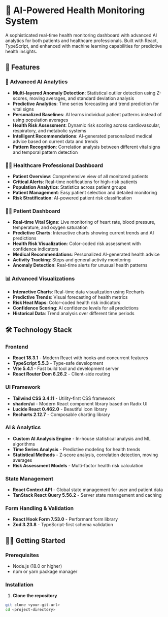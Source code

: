 # 🏥 AI-Powered Health Monitoring System

A sophisticated real-time health monitoring dashboard with advanced AI analytics for both patients and healthcare professionals. Built with React, TypeScript, and enhanced with machine learning capabilities for predictive health insights.

## 🚀 Features

### 🤖 **Advanced AI Analytics**
- **Multi-layered Anomaly Detection**: Statistical outlier detection using Z-scores, moving averages, and standard deviation analysis
- **Predictive Analytics**: Time series forecasting and trend prediction for vital signs
- **Personalized Baselines**: AI learns individual patient patterns instead of using population averages
- **Health Risk Assessment**: Dynamic risk scoring across cardiovascular, respiratory, and metabolic systems
- **Intelligent Recommendations**: AI-generated personalized medical advice based on current data and trends
- **Pattern Recognition**: Correlation analysis between different vital signs and temporal pattern detection

### 👨‍⚕️ **Healthcare Professional Dashboard**
- **Patient Overview**: Comprehensive view of all monitored patients
- **Critical Alerts**: Real-time notifications for high-risk patients
- **Population Analytics**: Statistics across patient groups
- **Patient Management**: Easy patient selection and detailed monitoring
- **Risk Stratification**: AI-powered patient risk classification

### 🧑‍🦱 **Patient Dashboard**
- **Real-time Vital Signs**: Live monitoring of heart rate, blood pressure, temperature, and oxygen saturation
- **Predictive Charts**: Interactive charts showing current trends and AI predictions
- **Health Risk Visualization**: Color-coded risk assessment with confidence indicators
- **Medical Recommendations**: Personalized AI-generated health advice
- **Activity Tracking**: Steps and general activity monitoring
- **Anomaly Detection**: Real-time alerts for unusual health patterns

### 📊 **Advanced Visualizations**
- **Interactive Charts**: Real-time data visualization using Recharts
- **Predictive Trends**: Visual forecasting of health metrics
- **Risk Heat Maps**: Color-coded health risk indicators
- **Confidence Scoring**: AI confidence levels for all predictions
- **Historical Data**: Trend analysis over different time periods

## 🛠️ Technology Stack

### **Frontend**
- **React 18.3.1** - Modern React with hooks and concurrent features
- **TypeScript 5.5.3** - Type-safe development
- **Vite 5.4.1** - Fast build tool and development server
- **React Router Dom 6.26.2** - Client-side routing

### **UI Framework**
- **Tailwind CSS 3.4.11** - Utility-first CSS framework
- **shadcn/ui** - Modern React component library based on Radix UI
- **Lucide React 0.462.0** - Beautiful icon library
- **Recharts 2.12.7** - Composable charting library

### **AI & Analytics**
- **Custom AI Analysis Engine** - In-house statistical analysis and ML algorithms
- **Time Series Analysis** - Predictive modeling for health trends
- **Statistical Methods** - Z-score analysis, correlation detection, moving averages
- **Risk Assessment Models** - Multi-factor health risk calculation

### **State Management**
- **React Context API** - Global state management for user and patient data
- **TanStack React Query 5.56.2** - Server state management and caching

### **Form Handling & Validation**
- **React Hook Form 7.53.0** - Performant form library
- **Zod 3.23.8** - TypeScript-first schema validation

## 🏃‍♂️ Getting Started

### Prerequisites
- Node.js (18.0 or higher)
- npm or yarn package manager

### Installation

1. **Clone the repository**
```bash
git clone <your-git-url>
cd <project-directory>
